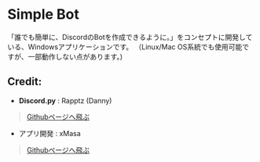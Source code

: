 # Simple Bot

「誰でも簡単に、DiscordのBotを作成できるように。」をコンセプトに開発している、Windowsアプリケーションです。
（Linux/Mac OS系統でも使用可能ですが、一部動作しない点があります。)

## Credit:
- **Discord.py** : Rapptz (Danny)
> [Githubページへ飛ぶ](https://github.com/Rapptz/discordpy)
- アプリ開発 : xMasa
> [Githubページへ飛ぶ](https://github.com/xMasa-1022)
